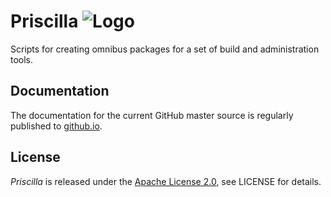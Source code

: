 # Priscilla ![Logo](https://raw.github.com/jhermann/priscilla/master/doc/_static/priscilla-logo-64.png)

Scripts for creating omnibus packages for a set of build and administration tools.


## Documentation

The documentation for the current GitHub master source is regularly published to
[github.io](http://jhermann.github.io/priscilla/).


## License

*Priscilla* is released under the 
[Apache License 2.0](https://www.apache.org/licenses/LICENSE-2.0.html),
see LICENSE for details.

